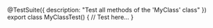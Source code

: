 @TestSuite({
  description: "Test all methods of the 'MyClass' class"
})
export class MyClassTest() {
  // Test here...
}